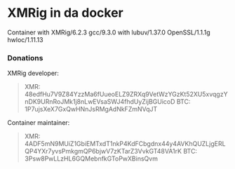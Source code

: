 # XMRig in da docker
Container with XMRig/6.2.3 gcc/9.3.0 with lubuv/1.37.0 OpenSSL/1.1.1g hwloc/1.11.13

### Donations
XMRig developer:
> XMR: 48edfHu7V9Z84YzzMa6fUueoELZ9ZRXq9VetWzYGzKt52XU5xvqgzYnDK9URnRoJMk1j8nLwEVsaSWJ4fhdUyZijBGUicoD
> BTC: 1P7ujsXeX7GxQwHNnJsRMgAdNkFZmNVqJT

Container maintainer:
> XMR: 4ADF5mN9MUiZ1GbiEMTxdT1nkP4KdFCbgdnx44y4AVKhQUZLjgERLQP4YXr7yvsPmkgmQP6bjwV7zKTarZ3VvkGT48VA1rK
> BTC: 3Psw8PwLLzHL6GQMebnfkGToPwXBinsQvm

